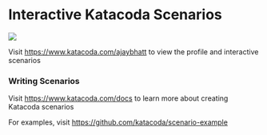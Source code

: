 # Interactive Katacoda Scenarios

[![](http://shields.katacoda.com/katacoda/ajaybhatt/count.svg)](https://www.katacoda.com/ajaybhatt "Get your profile on Katacoda.com")

Visit https://www.katacoda.com/ajaybhatt to view the profile and interactive scenarios

### Writing Scenarios
Visit https://www.katacoda.com/docs to learn more about creating Katacoda scenarios

For examples, visit https://github.com/katacoda/scenario-example
